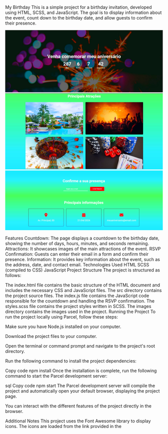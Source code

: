 My Birthday
This is a simple project for a birthday invitation, developed using HTML, SCSS, and JavaScript. The goal is to display information about the event, count down to the birthday date, and allow guests to confirm their presence.

<img src="https://raw.githubusercontent.com/WigorCosta21/servidor_estaticos/main/hero.jpg" alt="Imagem" style="filter: saturate(2);">

<img src="https://raw.githubusercontent.com/WigorCosta21/servidor_estaticos/main/main_attractions.jpg" alt="Imagem" style="filter: saturate(2);">

<img src="https://raw.githubusercontent.com/WigorCosta21/servidor_estaticos/main/confirmation_information.jpg" alt="Imagem" style="filter: saturate(2);">

Features
Countdown: The page displays a countdown to the birthday date, showing the number of days, hours, minutes, and seconds remaining.
Attractions: It showcases images of the main attractions of the event.
RSVP Confirmation: Guests can enter their email in a form and confirm their presence.
Information: It provides key information about the event, such as the address, date, and contact email.
Technologies Used
HTML
SCSS (compiled to CSS)
JavaScript
Project Structure
The project is structured as follows:

The index.html file contains the basic structure of the HTML document and includes the necessary CSS and JavaScript files.
The src directory contains the project source files.
The index.js file contains the JavaScript code responsible for the countdown and handling the RSVP confirmation.
The styles.scss file contains the project styles written in SCSS.
The images directory contains the images used in the project.
Running the Project
To run the project locally using Parcel, follow these steps:

Make sure you have Node.js installed on your computer.

Download the project files to your computer.

Open the terminal or command prompt and navigate to the project's root directory.

Run the following command to install the project dependencies:

Copy code
npm install
Once the installation is complete, run the following command to start the Parcel development server:

sql
Copy code
npm start
The Parcel development server will compile the project and automatically open your default browser, displaying the project page.

You can interact with the different features of the project directly in the browser.

Additional Notes
This project uses the Font Awesome library to display icons. The icons are loaded from the link provided in the <script> tag in the HTML document's header.
The countdown is calculated based on the date set in the JavaScript code. You can adjust the date by modifying the line const dateEvent = new Date("Apr 21, 2024 20:00:00") in the index.js file.
